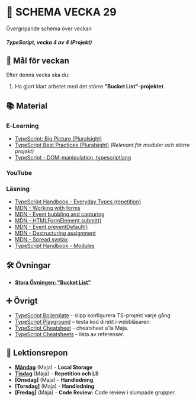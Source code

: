 # 📅 SCHEMA VECKA 29

Övergripande schema över veckan

##### TypeScript, vecka 4 av 4 (Projekt)

## 🎯 Mål för veckan

Efter denna vecka ska du:
1.  Ha gjort klart arbetet med det större **"Bucket List"-projektet**.

## 📚 Material

### E‑Learning
* [TypeScript: Big Picture (Pluralsight)](https://app.pluralsight.com/library/courses/typescript-big-picture/table-of-contents)
* [TypeScript Best Practices (Pluralsight)](https://app.pluralsight.com/library/courses/typescript-best-practices/table-of-contents) *(Relevant för moduler och större projekt)*
* [TypeScript - DOM-manipulation, typescriptlang](https://app.pluralsight.com/library/courses/typescript-dom-manipulation/table-of-contents)

### YouTube

### Läsning
* [TypeScript Handbook - Everyday Types (repetition)](https://www.typescriptlang.org/docs/handbook/2/everyday-types.html)
* [MDN - Working with forms](https://developer.mozilla.org/en-US/docs/Learn/Forms)
* [MDN - Event bubbling and capturing](https://developer.mozilla.org/en-US/docs/Learn/JavaScript/Building_blocks/Events#event_bubbling_and_capturing)
* [MDN - HTMLFormElement.submit()](https://developer.mozilla.org/en-US/docs/Web/API/HTMLFormElement/submit)
* [MDN - Event.preventDefault()](https://developer.mozilla.org/en-US/docs/Web/API/Event/preventDefault)
* [MDN - Destructuring assignment](https://developer.mozilla.org/en-US/docs/Web/JavaScript/Reference/Operators/Destructuring_assignment)
* [MDN - Spread syntax](https://developer.mozilla.org/en-US/docs/Web/JavaScript/Reference/Operators/Spread_syntax)
* [TypeScript Handbook - Modules](https://www.typescriptlang.org/docs/handbook/modules.html)

## 🛠️ Övningar
* [**Stora Övningen: "Bucket List"**](https://github.com/Lexicon-frontend-2025/typescript_uppgift-bucketlist/blob/main/exercise-description.md)

## ➕ Övrigt
* [TypeScript Boilerplate](https://github.com/Lexicon-frontend-2025/ts-boilerplate) - slipp konfigurera TS-projekt varje gång
* [TypeScript Playground](https://www.typescriptlang.org/play) – testa kod direkt i webbläsaren.
* [TypeScript Cheatsheet](https://github.com/Lexicon-frontend-2025/typescript-cheatsheet/blob/main/README.md) - cheatsheet a'la Maja.
* [TypeScript Cheatsheets](https://github.com/typescript-cheatsheets) – lista av referenser.

## 📑 Lektionsrepon

* **[Måndag](https://github.com/Lexicon-frontend-2025/lektion-14-juli)** (Maja) - **Local Storage**
* **[Tisdag](https://github.com/Lexicon-frontend-2025/lektion-15-juli)** (Maja) - **Repetition och LS**
* **[Onsdag]** (Maja) - **Handledning** 
* **[Torsdag]** (Maja) - **Handledning** 
* **[Fredag]** (Maja) - **Code Review:** Code review i slumpade grupper.
